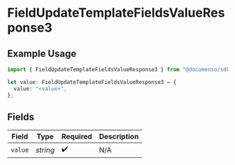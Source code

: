 # FieldUpdateTemplateFieldsValueResponse3

## Example Usage

```typescript
import { FieldUpdateTemplateFieldsValueResponse3 } from "@documenso/sdk-typescript/models/operations";

let value: FieldUpdateTemplateFieldsValueResponse3 = {
  value: "<value>",
};
```

## Fields

| Field              | Type               | Required           | Description        |
| ------------------ | ------------------ | ------------------ | ------------------ |
| `value`            | *string*           | :heavy_check_mark: | N/A                |